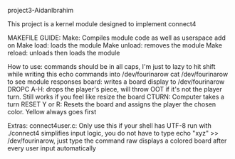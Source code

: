 project3-AidanIbrahim

This project is a kernel module designed to implement connect4

MAKEFILE GUIDE: 
  Make: Compiles module code as well as userspace add on
  Make load: loads the module
  Make unload: removes the module
  Make reload: unloads then loads the module

How to use:
  commands should be in all caps, I'm just to lazy to hit shift while writing this
  echo commands into /dev/fourinarow 
  cat /dev/fourinarow to see module responses
  board: writes a board display to /dev/fourinarow
  DROPC A-H: drops the player's piece, will throw OOT if it's not the player turn. Still works if you feel like resize the board
  CTURN: Computer takes a turn
  RESET Y or R: Resets the board and assigns the player the chosen color. Yellow always goes first

Extras:
  connect4user.c: Only use this if your shell has UTF-8
  run with ./connect4
  simplifies input logic, you do not have to type echo "xyz" >> /dev/fourinarow, just type the command raw
  displays a colored board after every user input automatically
  

  
